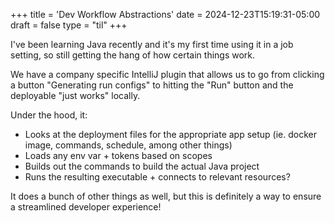 +++
title = 'Dev Workflow Abstractions'
date = 2024-12-23T15:19:31-05:00
draft = false
type = "til"
+++

I've been learning Java recently and it's my first time using it in a job setting, so still getting the hang of how certain things work.

We have a company specific IntelliJ plugin that allows us to go from clicking a button "Generating run configs" to hitting the "Run" button and the deployable "just works" locally.

Under the hood, it:

- Looks at the deployment files for the appropriate app setup (ie. docker image, commands, schedule, among other things)
- Loads any env var + tokens based on scopes
- Builds out the commands to build the actual Java project
- Runs the resulting executable + connects to relevant resources?

It does a bunch of other things as well, but this is definitely a way to ensure a streamlined developer experience!

